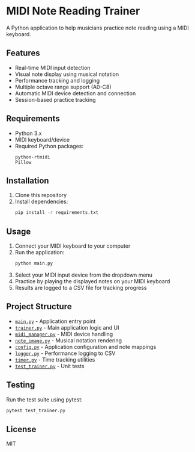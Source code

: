 # MIDI Note Reading Trainer

A Python application to help musicians practice note reading using a MIDI keyboard.

## Features

- Real-time MIDI input detection
- Visual note display using musical notation
- Performance tracking and logging
- Multiple octave range support (A0-C8)
- Automatic MIDI device detection and connection
- Session-based practice tracking

## Requirements

- Python 3.x
- MIDI keyboard/device
- Required Python packages:
  ```
  python-rtmidi
  Pillow
  ```

## Installation

1. Clone this repository
2. Install dependencies:
   ```sh
   pip install -r requirements.txt
   ```

## Usage

1. Connect your MIDI keyboard to your computer
2. Run the application:
   ```sh
   python main.py
   ```
3. Select your MIDI input device from the dropdown menu
4. Practice by playing the displayed notes on your MIDI keyboard
5. Results are logged to a CSV file for tracking progress

## Project Structure

- [`main.py`](main.py) - Application entry point
- [`trainer.py`](trainer.py) - Main application logic and UI
- [`midi_manager.py`](midi_manager.py) - MIDI device handling
- [`note_image.py`](note_image.py) - Musical notation rendering
- [`config.py`](config.py) - Application configuration and note mappings
- [`logger.py`](logger.py) - Performance logging to CSV
- [`timer.py`](timer.py) - Time tracking utilities
- [`test_trainer.py`](test_trainer.py) - Unit tests

## Testing

Run the test suite using pytest:

```sh
pytest test_trainer.py
```

## License

MIT
